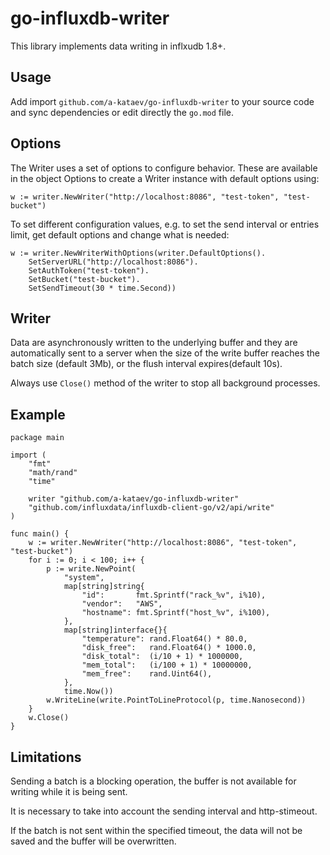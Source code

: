 # go-influxdb-writer

This library implements data writing in inflxudb 1.8+.

## Usage

Add import `github.com/a-kataev/go-influxdb-writer` to your source code and sync dependencies or edit directly the `go.mod` file.

## Options

The Writer uses a set of options to configure behavior. These are available in the object Options to create a Writer instance with default options using:

```golang
w := writer.NewWriter("http://localhost:8086", "test-token", "test-bucket")
```

To set different configuration values, e.g. to set the send interval or entries limit, get default options and change what is needed:

```golang
w := writer.NewWriterWithOptions(writer.DefaultOptions().
    SetServerURL("http://localhost:8086").
    SetAuthToken("test-token").
    SetBucket("test-bucket").
    SetSendTimeout(30 * time.Second))
```

## Writer

Data are asynchronously written to the underlying buffer and they are automatically sent to a server when the size of the write buffer reaches the batch size (default 3Mb), or the flush interval expires(default 10s).

Always use `Close()` method of the writer to stop all background processes.

## Example

```golang
package main

import (
	"fmt"
	"math/rand"
	"time"

	writer "github.com/a-kataev/go-influxdb-writer"
	"github.com/influxdata/influxdb-client-go/v2/api/write"
)

func main() {
	w := writer.NewWriter("http://localhost:8086", "test-token", "test-bucket")
	for i := 0; i < 100; i++ {
		p := write.NewPoint(
			"system",
			map[string]string{
				"id":       fmt.Sprintf("rack_%v", i%10),
				"vendor":   "AWS",
				"hostname": fmt.Sprintf("host_%v", i%100),
			},
			map[string]interface{}{
				"temperature": rand.Float64() * 80.0,
				"disk_free":   rand.Float64() * 1000.0,
				"disk_total":  (i/10 + 1) * 1000000,
				"mem_total":   (i/100 + 1) * 10000000,
				"mem_free":    rand.Uint64(),
			},
			time.Now())
		w.WriteLine(write.PointToLineProtocol(p, time.Nanosecond))
	}
	w.Close()
}
```
## Limitations

Sending a batch is a blocking operation, the buffer is not available for writing while it is being sent.

It is necessary to take into account the sending interval and http-stimeout.

If the batch is not sent within the specified timeout, the data will not be saved and the buffer will be overwritten.
